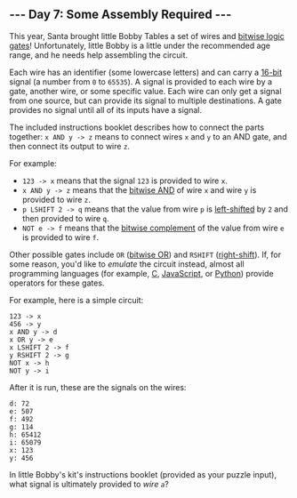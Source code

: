<h2>--- Day 7: Some Assembly Required ---</h2><p>This year, Santa brought little Bobby Tables a set of wires and <a href="https://en.wikipedia.org/wiki/Bitwise_operation">bitwise logic gates</a>!  Unfortunately, little Bobby is a little under the recommended age range, and he needs help <span title="You had one of these as a kid, right?">assembling the circuit</span>.</p>
<p>Each wire has an identifier (some lowercase letters) and can carry a <a href="https://en.wikipedia.org/wiki/16-bit">16-bit</a> signal (a number from <code>0</code> to <code>65535</code>).  A signal is provided to each wire by a gate, another wire, or some specific value. Each wire can only get a signal from one source, but can provide its signal to multiple destinations.  A gate provides no signal until all of its inputs have a signal.</p>
<p>The included instructions booklet describes how to connect the parts together: <code>x AND y -&gt; z</code> means to connect wires <code>x</code> and <code>y</code> to an AND gate, and then connect its output to wire <code>z</code>.</p>
<p>For example:</p>
<ul>
<li><code>123 -&gt; x</code> means that the signal <code>123</code> is provided to wire <code>x</code>.</li>
<li><code>x AND y -&gt; z</code> means that the <a href="https://en.wikipedia.org/wiki/Bitwise_operation#AND">bitwise AND</a> of wire <code>x</code> and wire <code>y</code> is provided to wire <code>z</code>.</li>
<li><code>p LSHIFT 2 -&gt; q</code> means that the value from wire <code>p</code> is <a href="https://en.wikipedia.org/wiki/Logical_shift">left-shifted</a> by <code>2</code> and then provided to wire <code>q</code>.</li>
<li><code>NOT e -&gt; f</code> means that the <a href="https://en.wikipedia.org/wiki/Bitwise_operation#NOT">bitwise complement</a> of the value from wire <code>e</code> is provided to wire <code>f</code>.</li>
</ul>
<p>Other possible gates include <code>OR</code> (<a href="https://en.wikipedia.org/wiki/Bitwise_operation#OR">bitwise OR</a>) and <code>RSHIFT</code> (<a href="https://en.wikipedia.org/wiki/Logical_shift">right-shift</a>).  If, for some reason, you'd like to <em>emulate</em> the circuit instead, almost all programming languages (for example, <a href="https://en.wikipedia.org/wiki/Bitwise_operations_in_C">C</a>, <a href="https://developer.mozilla.org/en-US/docs/Web/JavaScript/Reference/Operators/Bitwise_Operators">JavaScript</a>, or <a href="https://wiki.python.org/moin/BitwiseOperators">Python</a>) provide operators for these gates.</p>
<p>For example, here is a simple circuit:</p>
<pre><code>123 -&gt; x
456 -&gt; y
x AND y -&gt; d
x OR y -&gt; e
x LSHIFT 2 -&gt; f
y RSHIFT 2 -&gt; g
NOT x -&gt; h
NOT y -&gt; i
</code></pre>
<p>After it is run, these are the signals on the wires:</p>
<pre><code>d: 72
e: 507
f: 492
g: 114
h: 65412
i: 65079
x: 123
y: 456
</code></pre>
<p>In little Bobby's kit's instructions booklet (provided as your puzzle input), what signal is ultimately provided to <em>wire <code>a</code></em>?</p>
